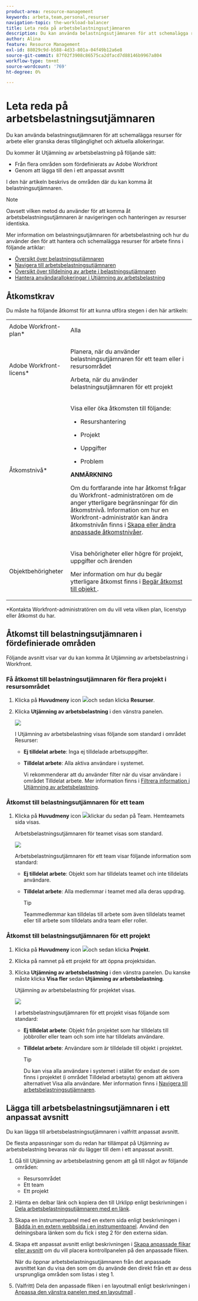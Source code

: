 ```yaml
---
product-area: resource-management
keywords: arbeta,team,personal,resurser
navigation-topic: the-workload-balancer
title: Leta reda på arbetsbelastningsutjämnaren
description: Du kan använda belastningsutjämnaren för att schemalägga resurser för arbete eller granska deras tillgänglighet och aktuella allokeringar.
author: Alina
feature: Resource Management
exl-id: 88029c9d-b588-4d33-801a-04f49b12a6e8
source-git-commit: 87f02f3908c86575ca2dfacd7d88146b9967a804
workflow-type: tm+mt
source-wordcount: '769'
ht-degree: 0%

---
```


# Leta reda på arbetsbelastningsutjämnaren


Du kan använda belastningsutjämnaren för att schemalägga resurser för arbete eller granska deras tillgänglighet och aktuella allokeringar.

Du kommer åt Utjämning av arbetsbelastning på följande sätt:

* Från flera områden som fördefinierats av Adobe Workfront
* Genom att lägga till den i ett anpassat avsnitt

I den här artikeln beskrivs de områden där du kan komma åt belastningsutjämnaren.

>[!NOTE]
>
>Oavsett vilken metod du använder för att komma åt arbetsbelastningsutjämnaren är navigeringen och hanteringen av resurser identiska.
>
>Mer information om belastningsutjämnaren för arbetsbelastning och hur du använder den för att hantera och schemalägga resurser för arbete finns i följande artiklar:
>
>* [Översikt över belastningsutjämnaren](../../resource-mgmt/workload-balancer/overview-workload-balancer.md)
>* [Navigera till arbetsbelastningsutjämnaren](../../resource-mgmt/workload-balancer/navigate-the-workload-balancer.md)
>* [Översikt över tilldelning av arbete i belastningsutjämnaren](../../resource-mgmt/workload-balancer/assign-work-in-workload-balancer.md)
>* [Hantera användarallokeringar i Utjämning av arbetsbelastning](../../resource-mgmt/workload-balancer/manage-user-allocations-workload-balancer.md)
>


## Åtkomstkrav

Du måste ha följande åtkomst för att kunna utföra stegen i den här artikeln:

<table style="table-layout:auto"> 
 <col> 
 <col> 
 <tbody> 
  <tr> 
   <td role="rowheader">Adobe Workfront-plan*</td> 
   <td> <p>Alla </p> </td> 
  </tr> 
  <tr> 
   <td role="rowheader">Adobe Workfront-licens*</td> 
   <td> <p>Planera, när du använder belastningsutjämnaren för ett team eller i resursområdet </p>
   <p>Arbeta, när du använder belastningsutjämnaren för ett projekt </p>
 </td> 
  </tr> 
  <tr> 
   <td role="rowheader">Åtkomstnivå*</td> 
   <td> <p>Visa eller öka åtkomsten till följande:</p> 
    <ul> 
     <li> <p>Resurshantering</p> </li> 
     <li> <p>Projekt</p> </li> 
     <li> <p>Uppgifter</p> </li> 
     <li> <p>Problem</p> </li> 
    </ul> <p><b> ANMÄRKNING</b>

Om du fortfarande inte har åtkomst frågar du Workfront-administratören om de anger ytterligare begränsningar för din åtkomstnivå. Information om hur en Workfront-administratör kan ändra åtkomstnivån finns i <a href="../../administration-and-setup/add-users/configure-and-grant-access/create-modify-access-levels.md" class="MCXref xref">Skapa eller ändra anpassade åtkomstnivåer</a>.</p> </td>
</tr> 
  <tr> 
   <td role="rowheader">Objektbehörigheter</td> 
   <td> <p>Visa behörigheter eller högre för projekt, uppgifter och ärenden </p> <p>Mer information om hur du begär ytterligare åtkomst finns i <a href="../../workfront-basics/grant-and-request-access-to-objects/request-access.md" class="MCXref xref">Begär åtkomst till objekt </a>.</p> </td> 
  </tr> 
 </tbody> 
</table>

*Kontakta Workfront-administratören om du vill veta vilken plan, licenstyp eller åtkomst du har.

## Åtkomst till belastningsutjämnaren i fördefinierade områden

Följande avsnitt visar var du kan komma åt Utjämning av arbetsbelastning i Workfront.

### Få åtkomst till belastningsutjämnaren för flera projekt i resursområdet

1. Klicka på **Huvudmeny** icon ![](assets/main-menu-icon.png)och sedan klicka **Resurser**.
1. Klicka **Utjämning av arbetsbelastning** i den vänstra panelen.

   ![](assets/nwe-balancer-global.png)

   I Utjämning av arbetsbelastning visas följande som standard i området Resurser:

   * **Ej tilldelat arbete**: Inga ej tilldelade arbetsuppgifter.
   * **Tilldelat arbete**: Alla aktiva användare i systemet.

      Vi rekommenderar att du använder filter när du visar användare i området Tilldelat arbete. Mer information finns i [Filtrera information i Utjämning av arbetsbelastning](../workload-balancer/filter-information-workload-balancer.md).

### Åtkomst till belastningsutjämnaren för ett team

1. Klicka på **Huvudmeny** icon ![](assets/main-menu-icon.png)klickar du sedan på Team.
Hemteamets sida visas.

   Arbetsbelastningsutjämnaren för teamet visas som standard.

   ![](assets/nwe-balancer-team-350x172.png)

   Arbetsbelastningsutjämnaren för ett team visar följande information som standard:

   * **Ej tilldelat arbete**: Objekt som har tilldelats teamet och inte tilldelats användare.
   * **Tilldelat arbete**: Alla medlemmar i teamet med alla deras uppdrag.

      >[!TIP]
      >
      >Teammedlemmar kan tilldelas till arbete som även tilldelats teamet eller till arbete som tilldelats andra team eller roller.



### Åtkomst till belastningsutjämnaren för ett projekt

1. Klicka på **Huvudmeny** icon ![](assets/main-menu-icon.png)och sedan klicka **Projekt**.
1. Klicka på namnet på ett projekt för att öppna projektsidan.
1. Klicka **Utjämning av arbetsbelastning** i den vänstra panelen. Du kanske måste klicka **Visa fler** sedan **Utjämning av arbetsbelastning**.

   Utjämning av arbetsbelastning för projektet visas.

   ![](assets/nwe-balancer-project-350x152.png)

   I arbetsbelastningsutjämnaren för ett projekt visas följande som standard:

   * **Ej tilldelat arbete**: Objekt från projektet som har tilldelats till jobbroller eller team och som inte har tilldelats användare.
   * **Tilldelat arbete**: Användare som är tilldelade till objekt i projektet.

      >[!TIP]
      >
      >Du kan visa alla användare i systemet i stället för endast de som finns i projektet (i området Tilldelad arbetsyta) genom att aktivera alternativet Visa alla användare. Mer information finns i [Navigera till arbetsbelastningsutjämnaren](../workload-balancer/navigate-the-workload-balancer.md).


## Lägga till arbetsbelastningsutjämnaren i ett anpassat avsnitt

Du kan lägga till arbetsbelastningsutjämnaren i valfritt anpassat avsnitt.

De flesta anpassningar som du redan har tillämpat på Utjämning av arbetsbelastning bevaras när du lägger till dem i ett anpassat avsnitt.

1. Gå till Utjämning av arbetsbelastning genom att gå till något av följande områden:

   * Resursområdet
   * Ett team
   * Ett projekt

1. Hämta en delbar länk och kopiera den till Urklipp enligt beskrivningen i [Dela arbetsbelastningsutjämnaren med en länk](../../resource-mgmt/workload-balancer/share-link-for-workload-balancer.md).
1. Skapa en instrumentpanel med en extern sida enligt beskrivningen i [Bädda in en extern webbsida i en instrumentpanel](../../reports-and-dashboards/dashboards/creating-and-managing-dashboards/embed-external-web-page-dashboard.md). Använd den delningsbara länken som du fick i steg 2 för den externa sidan.

   <!--
      (NOTE: ensure this stays correct)
      -->

1. Skapa ett anpassat avsnitt enligt beskrivningen i [Skapa anpassade flikar eller avsnitt](../../workfront-basics/manage-your-account-and-profile/configuring-your-user-profile/create-custom-tabs.md) om du vill placera kontrollpanelen på den anpassade fliken.

   När du öppnar arbetsbelastningsutjämnaren från det anpassade avsnittet kan du visa den som om du använde den direkt från ett av dess ursprungliga områden som listas i steg 1.

   <!--
      (NOTE: ensure this stays correct)
     -->

1. (Valfritt) Dela den anpassade fliken i en layoutmall enligt beskrivningen i  [Anpassa den vänstra panelen med en layoutmall](../../administration-and-setup/customize-workfront/use-layout-templates/customize-left-panel.md) .


<!--
For a team:

* From the Workload Balancer section of a team.

  You can adjust allocations and review or assign work from multiple projects to individual team members.

For a project:

  You can do the following when you use the Workload Balancer within a project:

   * Assign work on the project to users already assigned other work on the project.
   * Assign work to any user that might not be on the project.

   * View additional work that users are assigned to on other projects.
   * Adjust user allocations to work items.-->